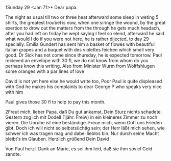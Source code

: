  1Sunday 29 <Jan 71>*
Dear papa.

The night as usual till two or three heat afterward some sleep in weting 5 shirts, the greatest troubel is now, when one siringe the woond, by the great exertion to drow out the matters from the through he gets much headach, after you had left on friday he wept saying I feel so elend, afterward he said what would I do if you were not here, he is rather dijected, to day 29 specially. Emilia Gundert has sent him a basket of flowes with beautiful italian grapes and a buquet with des violettes feichen which smell very good. Dr Sick has not come since thursday, he is expected tomorrow. 
Paul recieved an envelope with 30 fl, we do not know from whom do you perhaps know this writing. Also from Minister Wurm from Wolffshlugen some oranges with a par lines of love

David is not yet here else he would write too, Poor Paul is quite displeased with God he makes his complaints to dear George P who speaks very nice with him

Paul gives those 30 fl to help to pay this month.

2Freut mich, lieber Papa, daß Du gut ankamst, Dein Sturz nichts schadete. Gestern zog ich mit Dodell (1jähr. Freiw) in ein kleineres Zimmer zu noch vieren. Die Unruhe ist eine beständige. Freue mich, wenn Gott uns Frieden gibt. Doch ich will nicht so selbstsüchtig sein; der Herr läßt mich sehen, wie schwer ich was tragen mag und dabei lieblos bin. Nur durch seine Macht bleibt's im Glauben. Herzlich grüßend
 Dein David

Von Paul herzl. Dank an Marie, es sei ihm leid, daß sie ihm soviel Geld sandte.
